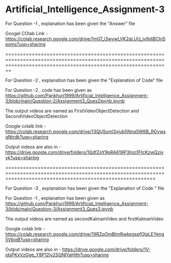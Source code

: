 # Artificial_Intelligence_Assignment-3

For Question -1 , explanation has been given the "Answer" file 

Googel COlab Link - https://colab.research.google.com/drive/1m07_i3wywLVK2qLUU_iv9djBChiSeoms?usp=sharing

====================================================================================================================================================================

For Question -2 , explanation has been given the "Explanation of Code" file 

For Question -2 , code has been given as  https://github.com/Pankhuri1999/Artificial_Intelligence_Assignment-3/blob/main/Question-2/Assignment3_Ques2ipynb.ipynb

The output videos are named as  FirstVideoObjectDetection and SecondVideoObjectDetection

Google colalb link - https://colab.research.google.com/drive/13QUSsml3xjub5Nnq5W6B_RGywsgNtrdk?usp=sharing

Output videos are also in - https://drive.google.com/drive/folders/1QdfZoY9pRA619P3Inzi1FtcKzwQzivyk?usp=sharing



===============================================================================================================================================================

For Question -3 , explanation has been given the "Explanation of Code " file 

For Question -1 , explanation has been given as https://github.com/Pankhuri1999/Artificial_Intelligence_Assignment-3/blob/main/Question-3/Assignment3_Ques3.ipynb

The output videos are named as secondKalmanVideo and firstKalmanVideo

Google colab link - https://colab.research.google.com/drive/19RZpOmBtmRwkegspfOlqLEYeng5VbixB?usp=sharing

Output videos are also in - https://drive.google.com/drive/folders/1V-idsPKxVzGge_Y8P12iy2SQNlYaHIth?usp=sharing
